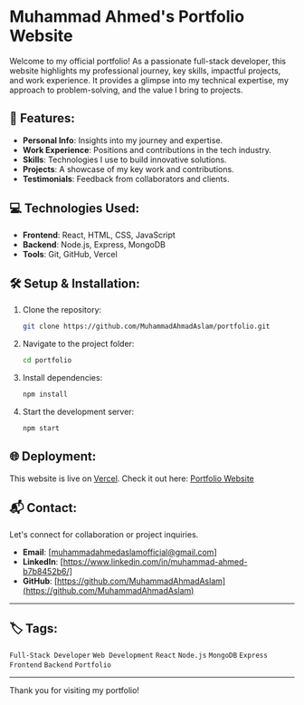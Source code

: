 # Muhammad Ahmed's Portfolio Website

Welcome to my official portfolio! As a passionate full-stack developer, this website highlights my professional journey, key skills, impactful projects, and work experience. It provides a glimpse into my technical expertise, my approach to problem-solving, and the value I bring to projects.

## 🚀 Features:
- **Personal Info**: Insights into my journey and expertise.
- **Work Experience**: Positions and contributions in the tech industry.
- **Skills**: Technologies I use to build innovative solutions.
- **Projects**: A showcase of my key work and contributions.
- **Testimonials**: Feedback from collaborators and clients.

## 💻 Technologies Used:
- **Frontend**: React, HTML, CSS, JavaScript
- **Backend**: Node.js, Express, MongoDB
- **Tools**: Git, GitHub, Vercel

## 🛠 Setup & Installation:

1. Clone the repository:
    ```bash
    git clone https://github.com/MuhammadAhmadAslam/portfolio.git
    ```

2. Navigate to the project folder:
    ```bash
    cd portfolio
    ```

3. Install dependencies:
    ```bash
    npm install
    ```

4. Start the development server:
    ```bash
    npm start
    ```

## 🌐 Deployment:
This website is live on [Vercel](https://vercel.com). Check it out here: [Portfolio Website](https://ahmed-portfolio-sable.vercel.app/)

## 📬 Contact:
Let's connect for collaboration or project inquiries.

- **Email**: [muhammadahmedaslamofficial@gmail.com]
- **LinkedIn**: [https://www.linkedin.com/in/muhammad-ahmed-b7b8452b6/]
- **GitHub**: [https://github.com/MuhammadAhmadAslam](https://github.com/MuhammadAhmadAslam)

---

## 🏷️ Tags:
`Full-Stack Developer` `Web Development` `React` `Node.js` `MongoDB` `Express` `Frontend` `Backend` `Portfolio`

---

Thank you for visiting my portfolio!
